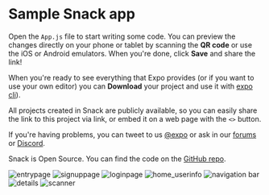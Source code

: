 # Sample Snack app

Open the `App.js` file to start writing some code. You can preview the changes directly on your phone or tablet by scanning the **QR code** or use the iOS or Android emulators. When you're done, click **Save** and share the link!

When you're ready to see everything that Expo provides (or if you want to use your own editor) you can **Download** your project and use it with [expo cli](https://docs.expo.dev/get-started/installation/#expo-cli)).

All projects created in Snack are publicly available, so you can easily share the link to this project via link, or embed it on a web page with the `<>` button.

If you're having problems, you can tweet to us [@expo](https://twitter.com/expo) or ask in our [forums](https://forums.expo.dev/c/expo-dev-tools/61) or [Discord](https://chat.expo.dev/).

Snack is Open Source. You can find the code on the [GitHub repo](https://github.com/expo/snack).


![entrypage](https://github.com/MehvishSheikh/tumor_classification_app/assets/130210811/c967cd69-339e-418e-b85f-ede15534c724)
![signuppage](https://github.com/MehvishSheikh/tumor_classification_app/assets/130210811/cf8e168d-915a-4bd0-82b5-215115784769)
![loginpage](https://github.com/MehvishSheikh/tumor_classification_app/assets/130210811/d607a968-d4fa-4e95-ac59-0ada49bd1ea7)
![home_userinfo](https://github.com/MehvishSheikh/tumor_classification_app/assets/130210811/f2e7cf00-a0d3-47bd-b7fc-cad0d13b085d)
![navigation bar](https://github.com/MehvishSheikh/tumor_classification_app/assets/130210811/d1a445ae-7d56-4e48-ae91-1e25107bedd5)
![details](https://github.com/MehvishSheikh/tumor_classification_app/assets/130210811/74ff672b-6bc0-4f56-9022-5cea47b26e2d)
![scanner](https://github.com/MehvishSheikh/tumor_classification_app/assets/130210811/61064747-4e1b-4f0c-ba25-adc1ef15911f)
